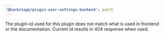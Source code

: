```yaml
---
'@backstage/plugin-user-settings-backend': patch
---
```


The plugin-id used for this plugin does not match what is used in frontend or the documentation. Current id results in 404 response when used.

